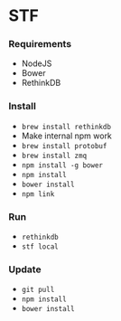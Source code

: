 # STF

### Requirements

- NodeJS
- Bower
- RethinkDB

### Install

- `brew install rethinkdb`
- Make internal npm work
- `brew install protobuf`
- `brew install zmq`
- `npm install -g bower`
- `npm install`
- `bower install`
- `npm link`

### Run

- `rethinkdb`
- `stf local`

### Update

- `git pull`
- `npm install`
- `bower install`
